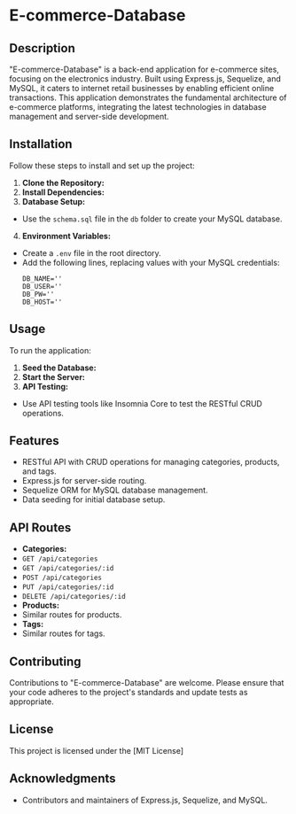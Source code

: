 # E-commerce-Database

## Description
"E-commerce-Database" is a back-end application for e-commerce sites, focusing on the electronics industry. Built using Express.js, Sequelize, and MySQL, it caters to internet retail businesses by enabling efficient online transactions. This application demonstrates the fundamental architecture of e-commerce platforms, integrating the latest technologies in database management and server-side development.

## Installation
Follow these steps to install and set up the project:

1. **Clone the Repository:**
2. **Install Dependencies:**
3. **Database Setup:**
- Use the `schema.sql` file in the `db` folder to create your MySQL database.
4. **Environment Variables:**
- Create a `.env` file in the root directory.
- Add the following lines, replacing values with your MySQL credentials:
  ```
  DB_NAME=''
  DB_USER=''
  DB_PW=''
  DB_HOST=''
  ```

## Usage
To run the application:

1. **Seed the Database:**
2. **Start the Server:**
3. **API Testing:**
- Use API testing tools like Insomnia Core to test the RESTful CRUD operations.

## Features
- RESTful API with CRUD operations for managing categories, products, and tags.
- Express.js for server-side routing.
- Sequelize ORM for MySQL database management.
- Data seeding for initial database setup.

## API Routes
- **Categories:**
- `GET /api/categories`
- `GET /api/categories/:id`
- `POST /api/categories`
- `PUT /api/categories/:id`
- `DELETE /api/categories/:id`
- **Products:**
- Similar routes for products.
- **Tags:**
- Similar routes for tags.


## Contributing
Contributions to "E-commerce-Database" are welcome. Please ensure that your code adheres to the project's standards and update tests as appropriate.

## License
This project is licensed under the [MIT License]

## Acknowledgments
- Contributors and maintainers of Express.js, Sequelize, and MySQL.
